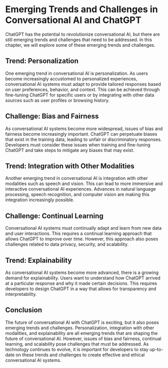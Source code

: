 Emerging Trends and Challenges in Conversational AI and ChatGPT
====================================================================================================================

ChatGPT has the potential to revolutionize conversational AI, but there are still emerging trends and challenges that need to be addressed. In this chapter, we will explore some of these emerging trends and challenges.

Trend: Personalization
----------------------

One emerging trend in conversational AI is personalization. As users become increasingly accustomed to personalized experiences, conversational AI systems must adapt to provide tailored responses based on user preferences, behavior, and context. This can be achieved through fine-tuning ChatGPT for specific users or by integrating with other data sources such as user profiles or browsing history.

Challenge: Bias and Fairness
----------------------------

As conversational AI systems become more widespread, issues of bias and fairness become increasingly important. ChatGPT can perpetuate biases that exist in the training data, leading to unfair or discriminatory responses. Developers must consider these issues when training and fine-tuning ChatGPT and take steps to mitigate any biases that may exist.

Trend: Integration with Other Modalities
----------------------------------------

Another emerging trend in conversational AI is integration with other modalities such as speech and vision. This can lead to more immersive and interactive conversational AI experiences. Advances in natural language processing, speech recognition, and computer vision are making this integration increasingly possible.

Challenge: Continual Learning
-----------------------------

Conversational AI systems must continually adapt and learn from new data and user interactions. This requires a continual learning approach that allows ChatGPT to improve over time. However, this approach also poses challenges related to data privacy, security, and scalability.

Trend: Explainability
---------------------

As conversational AI systems become more advanced, there is a growing demand for explainability. Users want to understand how ChatGPT arrived at a particular response and why it made certain decisions. This requires developers to design ChatGPT in a way that allows for transparency and interpretability.

Conclusion
----------

The future of conversational AI with ChatGPT is exciting, but it also poses emerging trends and challenges. Personalization, integration with other modalities, and explainability are all emerging trends that are shaping the future of conversational AI. However, issues of bias and fairness, continual learning, and scalability pose challenges that must be addressed. As technology continues to evolve, it is important for developers to stay up-to-date on these trends and challenges to create effective and ethical conversational AI systems.


